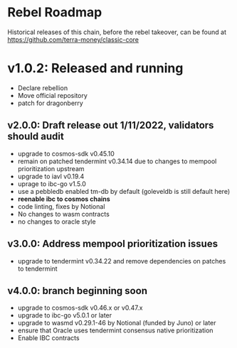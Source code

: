 # Rebel Roadmap

Historical releases of this chain, before the rebel takeover, can be found at https://github.com/terra-money/classic-core


# v1.0.2: Released and running

* Declare rebellion
* Move official repository
* patch for dragonberry


## v2.0.0: Draft release out 1/11/2022, validators should audit

* upgrade to cosmos-sdk v0.45.10
* remain on patched tendermint v0.34.14 due to changes to mempool prioritization upstream
* upgrade to iavl v0.19.4
* uprage to ibc-go v1.5.0
* use a pebbledb enabled tm-db by default (goleveldb is still default here)
* **reenable ibc to cosmos chains**
* code linting, fixes by Notional
* No changes to wasm contracts
* no changes to oracle style


## v3.0.0: Address mempool prioritization issues

* upgrade to tendermint v0.34.22 and remove dependencies on patches to tendermint

## v4.0.0: branch beginning soon

* upgrade to cosmos-sdk v0.46.x or v0.47.x
* upgrade to ibc-go v5.0.1 or later
* upgrade to wasmd v0.29.1-46 by Notional (funded by Juno) or later
* ensure that Oracle uses tendermint consensus native prioritization
* Enable IBC contracts
